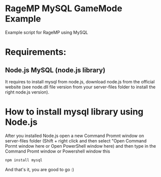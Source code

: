 # RageMP MySQL GameMode Example
Example script for RageMP using MySQL

# Requirements:
Node.js
MySQL (node.js library)
-- 
It requires to install mysql from node.js, download node.js from the official website (see node.dll file version from your server-files folder to install the right node.js version).

# How to install mysql library using Node.js
After you installed Node.js open a new Command Promnt window on server-files folder (Shift + right click and then select "Open Command Pormt window here or Open PowerShell window here) and then type in the Command Promt window or Powershell window this

```sh
npm install mysql
```

And that's it, you are good to go :)

